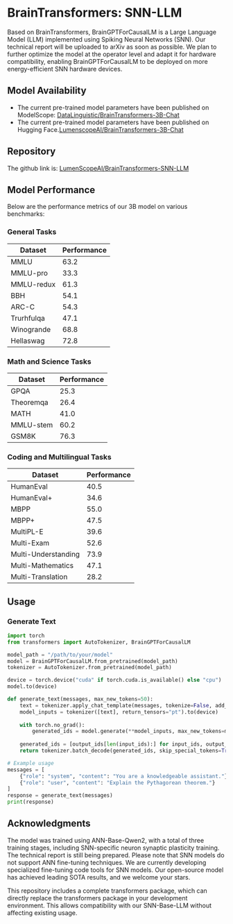 # BrainTransformers: SNN-LLM

Based on BrainTransformers, BrainGPTForCausalLM is a Large Language Model (LLM) implemented using Spiking Neural Networks (SNN). Our technical report will be uploaded to arXiv as soon as possible. We plan to further optimize the model at the operator level and adapt it for hardware compatibility, enabling BrainGPTForCausalLM to be deployed on more energy-efficient SNN hardware devices.

## Model Availability

- The current pre-trained model parameters have been published on ModelScope: [DataLinguistic/BrainTransformers-3B-Chat](https://www.modelscope.cn/models/DataLinguistic/BrainTransformers-3B-Chat)
- The current pre-trained model parameters have been published on Hugging Face.[LumenscopeAI/BrainTransformers-3B-Chat](https://huggingface.co/LumenscopeAI/BrainTransformers-3B-Chat)

## Repository

The github link is: [LumenScopeAI/BrainTransformers-SNN-LLM](https://github.com/LumenScopeAI/BrainTransformers-SNN-LLM)

## Model Performance

Below are the performance metrics of our 3B model on various benchmarks:

### General Tasks

| Dataset | Performance |
|---------|-------------|
| MMLU | 63.2 |
| MMLU-pro | 33.3 |
| MMLU-redux | 61.3 |
| BBH | 54.1 |
| ARC-C | 54.3 |
| Trurhfulqa | 47.1 |
| Winogrande | 68.8 |
| Hellaswag | 72.8 |

### Math and Science Tasks

| Dataset | Performance |
|---------|-------------|
| GPQA | 25.3 |
| Theoremqa | 26.4 |
| MATH | 41.0 |
| MMLU-stem | 60.2 |
| GSM8K | 76.3 |

### Coding and Multilingual Tasks

| Dataset | Performance |
|---------|-------------|
| HumanEval | 40.5 |
| HumanEval+ | 34.6 |
| MBPP | 55.0 |
| MBPP+ | 47.5 |
| MultiPL-E | 39.6 |
| Multi-Exam | 52.6 |
| Multi-Understanding | 73.9 |
| Multi-Mathematics | 47.1 |
| Multi-Translation | 28.2 |

## Usage

### Generate Text
```python
import torch
from transformers import AutoTokenizer, BrainGPTForCausalLM

model_path = "/path/to/your/model"
model = BrainGPTForCausalLM.from_pretrained(model_path)
tokenizer = AutoTokenizer.from_pretrained(model_path)

device = torch.device("cuda" if torch.cuda.is_available() else "cpu")
model.to(device)

def generate_text(messages, max_new_tokens=50):
    text = tokenizer.apply_chat_template(messages, tokenize=False, add_generation_prompt=True)
    model_inputs = tokenizer([text], return_tensors="pt").to(device)
    
    with torch.no_grad():
        generated_ids = model.generate(**model_inputs, max_new_tokens=max_new_tokens)
    
    generated_ids = [output_ids[len(input_ids):] for input_ids, output_ids in zip(model_inputs.input_ids, generated_ids)]
    return tokenizer.batch_decode(generated_ids, skip_special_tokens=True)[0]

# Example usage
messages = [
    {"role": "system", "content": "You are a knowledgeable assistant."},
    {"role": "user", "content": "Explain the Pythagorean theorem."}
]
response = generate_text(messages)
print(response)
```

## Acknowledgments

The model was trained using ANN-Base-Qwen2, with a total of three training stages, including SNN-specific neuron synaptic plasticity training. The technical report is still being prepared. Please note that SNN models do not support ANN fine-tuning techniques. We are currently developing specialized fine-tuning code tools for SNN models. Our open-source model has achieved leading SOTA results, and we welcome your stars.

This repository includes a complete transformers package, which can directly replace the transformers package in your development environment. This allows compatibility with our SNN-Base-LLM without affecting existing usage.
